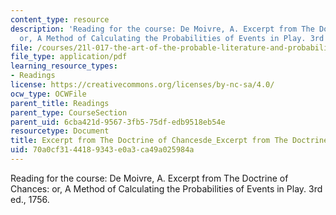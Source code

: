 ```yaml
---
content_type: resource
description: 'Reading for the course: De Moivre, A. Excerpt from The Doctrine of Chances:
  or, A Method of Calculating the Probabilities of Events in Play. 3rd ed., 1756.'
file: /courses/21l-017-the-art-of-the-probable-literature-and-probability-spring-2008/70a0cf3144189343e0a3ca49a025984a_de_moivre.pdf
file_type: application/pdf
learning_resource_types:
- Readings
license: https://creativecommons.org/licenses/by-nc-sa/4.0/
ocw_type: OCWFile
parent_title: Readings
parent_type: CourseSection
parent_uid: 6cba421d-9567-3fb5-75df-edb9518eb54e
resourcetype: Document
title: Excerpt from The Doctrine of Chancesde_Excerpt from The Doctrine of Chances
uid: 70a0cf31-4418-9343-e0a3-ca49a025984a
---
```

Reading for the course: De Moivre, A. Excerpt from The Doctrine of Chances: or, A Method of Calculating the Probabilities of Events in Play. 3rd ed., 1756.